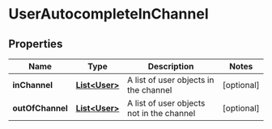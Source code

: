 
# UserAutocompleteInChannel

## Properties
Name | Type | Description | Notes
------------ | ------------- | ------------- | -------------
**inChannel** | [**List&lt;User&gt;**](User.md) | A list of user objects in the channel |  [optional]
**outOfChannel** | [**List&lt;User&gt;**](User.md) | A list of user objects not in the channel |  [optional]



